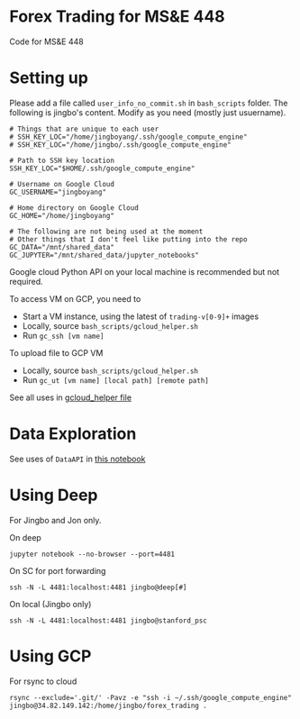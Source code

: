 # Forex Trading for MS&E 448
Code for MS&amp;E 448

# Setting up

Please add a file called `user_info_no_commit.sh` in `bash_scripts` folder.
The following is jingbo's content. Modify as you need (mostly just usuername).

```
# Things that are unique to each user
# SSH_KEY_LOC="/home/jingboyang/.ssh/google_compute_engine"
# SSH_KEY_LOC="/home/jingbo/.ssh/google_compute_engine"

# Path to SSH key location
SSH_KEY_LOC="$HOME/.ssh/google_compute_engine"

# Username on Google Cloud
GC_USERNAME="jingboyang"

# Home directory on Google Cloud
GC_HOME="/home/jingboyang"

# The following are not being used at the moment
# Other things that I don't feel like putting into the repo
GC_DATA="/mnt/shared_data"
GC_JUPYTER="/mnt/shared_data/jupyter_notebooks"
```

Google cloud Python API on your local machine is recommended but not required.

To access VM on GCP, you need to
* Start a VM instance, using the latest of `trading-v[0-9]+` images
* Locally, source `bash_scripts/gcloud_helper.sh`
* Run `gc_ssh [vm name]`

To upload file to GCP VM
* Locally, source `bash_scripts/gcloud_helper.sh`
* Run `gc_ut [vm name] [local path] [remote path]`

See all uses in [gcloud_helper file](bash_scripts/gcloud_helper.sh)


# Data Exploration

See uses of `DataAPI` in [this notebook](notebooks/data_plotting.ipynb)


# Using Deep

For Jingbo and Jon only.

On deep

```
jupyter notebook --no-browser --port=4481
```

On SC for port forwarding


```
ssh -N -L 4481:localhost:4481 jingbo@deep[#]
```

On local (Jingbo only)

```
ssh -N -L 4481:localhost:4481 jingbo@stanford_psc
```

# Using GCP

For rsync to cloud

```
rsync --exclude='.git/' -Pavz -e "ssh -i ~/.ssh/google_compute_engine" jingbo@34.82.149.142:/home/jingbo/forex_trading .
```